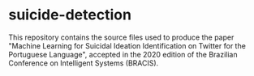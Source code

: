 # suicide-detection
This repository contains the source files used to produce the paper "Machine Learning for Suicidal Ideation Identification on Twitter for the Portuguese Language", accepted in the 2020 edition of the Brazilian Conference on Intelligent Systems (BRACIS).
